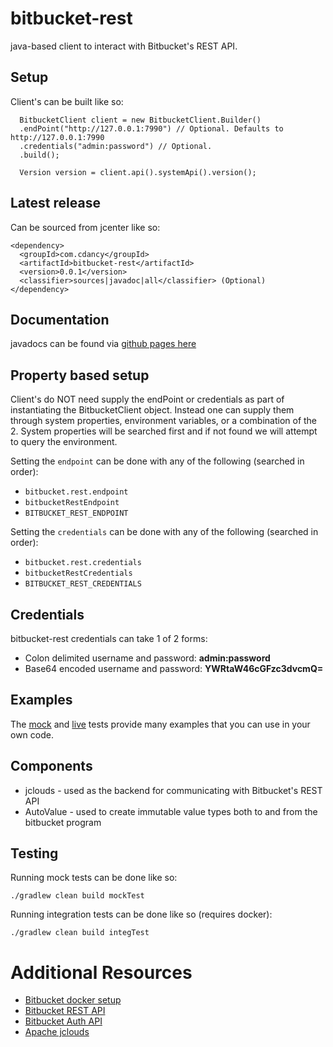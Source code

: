
# bitbucket-rest

java-based client to interact with Bitbucket's REST API. 

## Setup

Client's can be built like so:

      BitbucketClient client = new BitbucketClient.Builder()
      .endPoint("http://127.0.0.1:7990") // Optional. Defaults to http://127.0.0.1:7990
      .credentials("admin:password") // Optional.
      .build();

      Version version = client.api().systemApi().version();
      
## Latest release

Can be sourced from jcenter like so:

	<dependency>
	  <groupId>com.cdancy</groupId>
	  <artifactId>bitbucket-rest</artifactId>
	  <version>0.0.1</version>
	  <classifier>sources|javadoc|all</classifier> (Optional)
	</dependency>
	
## Documentation

javadocs can be found via [github pages here](http://cdancy.github.io/bitbucket-rest/docs/javadoc/)

## Property based setup

Client's do NOT need supply the endPoint or credentials as part of instantiating the BitbucketClient object. 
Instead one can supply them through system properties, environment variables, or a combination 
of the 2. System properties will be searched first and if not found we will attempt to 
query the environment.

Setting the `endpoint` can be done with any of the following (searched in order):

- `bitbucket.rest.endpoint`
- `bitbucketRestEndpoint`
- `BITBUCKET_REST_ENDPOINT`

Setting the `credentials` can be done with any of the following (searched in order):

- `bitbucket.rest.credentials`
- `bitbucketRestCredentials`
- `BITBUCKET_REST_CREDENTIALS`

## Credentials

bitbucket-rest credentials can take 1 of 2 forms:

- Colon delimited username and password: __admin:password__ 
- Base64 encoded username and password: __YWRtaW46cGFzc3dvcmQ=__ 

## Examples

The [mock](https://github.com/cdancy/bitbucket-rest/tree/master/src/test/java/com/cdancy/bitbucket/rest/features) and [live](https://github.com/cdancy/bitbucket-rest/tree/master/src/test/java/com/cdancy/bitbucket/rest/features) tests provide many examples
that you can use in your own code.

## Components

- jclouds \- used as the backend for communicating with Bitbucket's REST API
- AutoValue \- used to create immutable value types both to and from the bitbucket program
    
## Testing

Running mock tests can be done like so:

	./gradlew clean build mockTest
	
Running integration tests can be done like so (requires docker):

	./gradlew clean build integTest
	
# Additional Resources

* [Bitbucket docker setup](https://bitbucket.org/atlassian/docker-atlassian-bitbucket-server)
* [Bitbucket REST API](https://developer.atlassian.com/static/rest/bitbucket-server/latest/bitbucket-rest.html)
* [Bitbucket Auth API](https://developer.atlassian.com/bitbucket/server/docs/latest/how-tos/example-basic-authentication.html)
* [Apache jclouds](https://jclouds.apache.org/start/)

